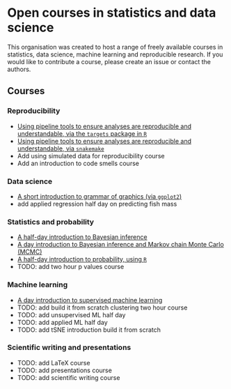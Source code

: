 # Open courses in statistics and data science

This organisation was created to host a range of freely available courses in statistics, data science, machine learning and reproducible research. If you would like to contribute a course, please create an issue or contact the authors.

## Courses

### Reproducibility

- [Using pipeline tools to ensure analyses are reproducible and understandable, via the `targets` package in `R`](https://github.com/open-courses-statistics-data-science/pipeline_tools)
- [Using pipeline tools to ensure analyses are reproducible and understandable, via `snakemake`](https://github.com/open-courses-statistics-data-science/pipeline_tools_snakemake)
- Add using simulated data for reproducibility course
- Add an introduction to code smells course


### Data science

- [A short introduction to grammar of graphics (via `ggplot2`)](https://github.com/open-courses-statistics-data-science/introduction_to_grammar_of_graphics)
- add applied regression half day on predicting fish mass


### Statistics and probability

- [A half-day introduction to Bayesian inference](https://github.com/ben18785/introduction_to_bayesian_inference)
- [A day introduction to Bayesian inference and Markov chain Monte Carlo (MCMC)](https://github.com/open-courses-statistics-data-science/introduction_to_bayesian_mcmc_mathbio)
- [A half-day introduction to probability, using `R`](https://github.com/open-courses-statistics-data-science/introduction_to_probability)
- TODO: add two hour p values course

### Machine learning

- [A day introduction to supervised machine learning](https://github.com/open-courses-statistics-data-science/introduction_to_supervised_ml)
- TODO: add build it from scratch clustering two hour course
- TODO: add unsupervised ML half day
- TODO: add applied ML half day
- TODO: add tSNE introduction build it from scratch


### Scientific writing and presentations

- TODO: add LaTeX course
- TODO: add presentations course
- TODO: add scientific writing course

